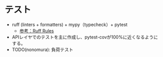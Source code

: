 # テスト
- ruff (linters + formatters) + mypy（typecheck）+ pytest
    - [参考：Ruff Rules](https://docs.astral.sh/ruff/rules/)
- APIレイヤでのテストを主に作成し、pytest-covが100%に近くなるようにする。
- TODO(nonomura): 負荷テスト